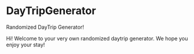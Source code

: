 # DayTripGenerator
Randomized DayTrip Generator!

Hi! Welcome to your very own randomized daytrip generator. We hope you enjoy your stay!
